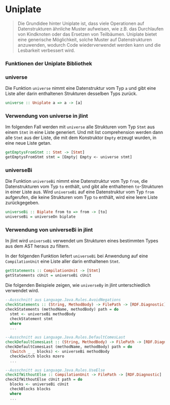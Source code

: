 # Uniplate
>Die Grundidee hinter Uniplate ist, dass viele Operationen auf Datenstrukturen ähnliche Muster aufweisen, wie z.B. das Durchlaufen von Kindknoten oder das Ersetzen von Teilbäumen. Uniplate bietet eine generische Möglichkeit, solche Muster auf Datenstrukturen anzuwenden, wodurch Code wiederverwendet werden kann und die Lesbarkeit verbessert wird.

### Funktionen der Uniplate Bibliothek

### universe
Die Funktion `universe` nimmt eine Datenstruktur vom Typ `a` und gibt eine Liste aller darin enthaltenen Strukturen desselben Typs zurück.

```haskell
universe :: Uniplate a => a -> [a]
```

### Verwendung von universe in jlint
Im folgenden Fall werden mit `universe` alle Strukturen vom Typ `Stmt` aus einem `Stmt` in eine Liste generiert. 
Und mit list comprehension werden dann alle `Stmt` aus der Liste, die mit dem Konstruktor `Empty` erzeugt wurden, in eine neue Liste getan.

```haskell
getEmptysFromStmt :: Stmt -> [Stmt]
getEmptysFromStmt stmt = [Empty| Empty <- universe stmt]
```


### universeBi
Die Funktion `universeBi` nimmt eine Datenstruktur vom Typ `from`, die Datenstrukturen vom Typ `to` enthält,  und gibt alle enthaltenen `to`-Strukturen in einer Liste aus. 
Wird `universeBi` auf eine Datenstruktur vom Typ `from` aufgerufen, die keine Strukturen vom Typ `to` enthält, wird eine leere Liste zurückgegeben.

```haskell
universeBi :: Biplate from to => from -> [to]
universeBi = universeOn biplate 
```

### Verwendung von universeBi in jlint
In jlint wird `universeBi` verwendet um Strukturen eines bestimmten Types aus dem AST heraus zu filtern.

In der folgenden Funktion liefert `universeBi` bei Anwendung auf eine `CompilationUnit` eine Liste aller darin enthaltenen `Stmt`.
```haskell
getStatements :: CompilationUnit -> [Stmt]
getStatements cUnit = universeBi cUnit
```

Die folgenden Beispiele zeigen, wie `universeBy` in jlint unterschiedlich verwendet wird.

``` haskell
--Ausschnitt aus Language.Java.Rules.AvoidNegations
checkStatements :: (String, MethodBody) -> FilePath -> [RDF.Diagnostic]
checkStatements (methodName, methodBody) path = do
  stmt <- universeBi methodBody
  checkStatement stmt
  where
  ...

--Ausschnitt aus Language.Java.Rules.DefaultComesLast
checkDefaultComesLast :: (String, MethodBody) -> FilePath -> [RDF.Diagnostic]
checkDefaultComesLast (methodName, methodBody) path = do
  (Switch _ _ blocks) <- universeBi methodBody
  checkSwitch blocks mzero
  ...

--Ausschnitt aus Language.Java.Rules.UseElse
checkIfWithoutElse :: CompilationUnit -> FilePath -> [RDF.Diagnostic]
checkIfWithoutElse cUnit path = do
  blocks <- universeBi cUnit
  checkBlocks blocks
  where
  ...
``` 


